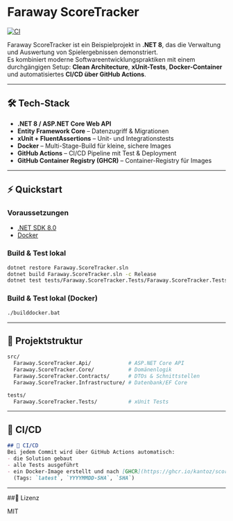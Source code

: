 # Faraway ScoreTracker

[![CI](https://github.com/Kantoz/FarawayScoreTracker/actions/workflows/ci.yml/badge.svg)](https://github.com/Kantoz/FarawayScoreTracker/actions/workflows/ci.yml)

Faraway ScoreTracker ist ein Beispielprojekt in **.NET 8**, das die Verwaltung und Auswertung von Spielergebnissen demonstriert.  
Es kombiniert moderne Softwareentwicklungspraktiken mit einem durchgängigen Setup: **Clean Architecture**, **xUnit-Tests**, **Docker-Container** und automatisiertes **CI/CD über GitHub Actions**.

---

## 🛠 Tech-Stack

- **.NET 8 / ASP.NET Core Web API**
- **Entity Framework Core** – Datenzugriff & Migrationen
- **xUnit + FluentAssertions** – Unit- und Integrationstests
- **Docker** – Multi-Stage-Build für kleine, sichere Images
- **GitHub Actions** – CI/CD Pipeline mit Test & Deployment
- **GitHub Container Registry (GHCR)** – Container-Registry für Images

---

## ⚡ Quickstart

### Voraussetzungen
- [.NET SDK 8.0](https://dotnet.microsoft.com/download)
- [Docker](https://docs.docker.com/get-docker/)

### Build & Test lokal
```bash
dotnet restore Faraway.ScoreTracker.sln
dotnet build Faraway.ScoreTracker.sln -c Release
dotnet test tests/Faraway.ScoreTracker.Tests/Faraway.ScoreTracker.Tests.csproj -c Release
```
### Build & Test lokal (Docker)
```bash
./builddocker.bat
```
---
## 📂 Projektstruktur
```bash
src/
  Faraway.ScoreTracker.Api/            # ASP.NET Core API
  Faraway.ScoreTracker.Core/           # Domänenlogik
  Faraway.ScoreTracker.Contracts/      # DTOs & Schnittstellen
  Faraway.ScoreTracker.Infrastructure/ # Datenbank/EF Core

tests/
  Faraway.ScoreTracker.Tests/          # xUnit Tests

```
---
## 🔄 CI/CD
```markdown
## 🔄 CI/CD
Bei jedem Commit wird über GitHub Actions automatisch:
- die Solution gebaut
- alle Tests ausgeführt
- ein Docker-Image erstellt und nach [GHCR](https://ghcr.io/kantoz/scoretracker) gepusht  
  (Tags: `latest`, `YYYYMMDD-SHA`, `SHA`)
```
---

##📝 Lizenz

MIT
